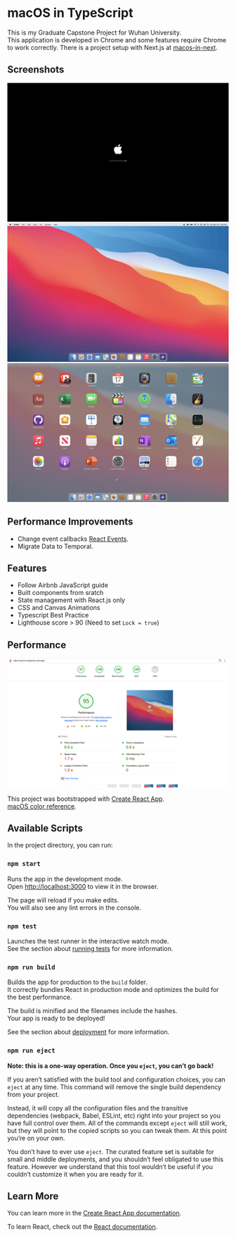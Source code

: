 # macOS in TypeScript

This is my Graduate Capstone Project for Wuhan University.  
This application is developed in Chrome and some features require Chrome to work correctly.
There is a project setup with Next.js at [macos-in-next](https://github.com/ZYChimne/macos-in-next).  

## Screenshots

![Boot](/images/image25.png)
![Desktop](/images/image28.png)
![Launchpad](/images/image39.png)

## Performance Improvements

* Change event callbacks [React Events](https://reactjs.org/docs/handling-events.html).
* Migrate Data to Temporal.

## Features
* Follow Airbnb JavaScript guide
* Built components from sratch
* State management with React.js only
* CSS and Canvas Animations
* Typescript Best Practice
* Lighthouse score > 90 (Need to set `Lock = true`)

## Performance

![Lighthouse (with Vercel Online)](/images/Lighthouse.png)


This project was bootstrapped with [Create React App](https://github.com/facebook/create-react-app).  
[macOS color reference](https://developer.apple.com/design/human-interface-guidelines/macos/visual-design/color/).

## Available Scripts

In the project directory, you can run:

### `npm start`

Runs the app in the development mode.\
Open [http://localhost:3000](http://localhost:3000) to view it in the browser.

The page will reload if you make edits.\
You will also see any lint errors in the console.

### `npm test`

Launches the test runner in the interactive watch mode.\
See the section about [running tests](https://facebook.github.io/create-react-app/docs/running-tests) for more information.

### `npm run build`

Builds the app for production to the `build` folder.\
It correctly bundles React in production mode and optimizes the build for the best performance.

The build is minified and the filenames include the hashes.\
Your app is ready to be deployed!

See the section about [deployment](https://facebook.github.io/create-react-app/docs/deployment) for more information.

### `npm run eject`

**Note: this is a one-way operation. Once you `eject`, you can’t go back!**

If you aren’t satisfied with the build tool and configuration choices, you can `eject` at any time. This command will remove the single build dependency from your project.

Instead, it will copy all the configuration files and the transitive dependencies (webpack, Babel, ESLint, etc) right into your project so you have full control over them. All of the commands except `eject` will still work, but they will point to the copied scripts so you can tweak them. At this point you’re on your own.

You don’t have to ever use `eject`. The curated feature set is suitable for small and middle deployments, and you shouldn’t feel obligated to use this feature. However we understand that this tool wouldn’t be useful if you couldn’t customize it when you are ready for it.

## Learn More

You can learn more in the [Create React App documentation](https://facebook.github.io/create-react-app/docs/getting-started).

To learn React, check out the [React documentation](https://reactjs.org/).
